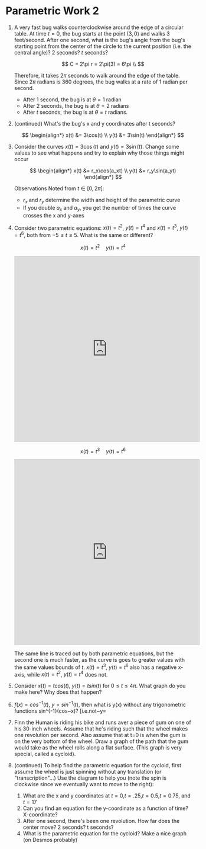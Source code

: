 # Parametric Work 2

1. A very fast bug walks counterclockwise around the edge of a circular table. At time $t = 0$, the bug starts at the point $(3,0)$ and walks 3 feet/second. After one second, what is the bug's angle from the bug's starting point from the center of the circle to the current position (i.e. the central angle)? 2 seconds? $t$ seconds?

    $$
    C = 2\pi r = 2\pi(3) = 6\pi \\
    $$

    Therefore, it takes $2 \pi$ seconds to walk around the edge of the table. Since $2 \pi$ radians is 360 degrees, the bug walks at a rate of 1 radian per second.

    - After 1 second, the bug is at $\theta = 1$ radian
    - After 2 seconds, the bug is at $\theta = 2$ radians
    - After $t$ seconds, the bug is at $\theta = t$ radians.

2. (continued) What's the bug's x and y coordinates after t seconds?

    $$
    \begin{align*}
    x(t) &= 3\cos(t) \\
    y(t) &= 3\sin(t)
    \end{align*}
    $$

3. Consider the curves $x(t) = 3\cos(t)$ and $y(t) = 3\sin(t)$. Change some values to see what happens and try to explain why those things might occur

    $$
    \begin{align*}
    x(t) &= r_x\cos(a_xt) \\
    y(t) &= r_y\sin(a_yt)
    \end{align*}
    $$

    Observations Noted from $t \in [0, 2\pi]$:

    - $r_x$ and $r_y$ determine the width and height of the parametric curve
    - If you double $a_x$ and $a_y$, you get the number of times the curve crosses the x and y-axes

4. Consider two parametric equations: $x(t) = t^2$, $y(t) = t^4$ and $x(t) = t^3$, $y(t) = t^6$, both from $-5 \leq t \leq 5$. What is the same or different?

    $$x(t) = t^2 \quad y(t) = t^4$$

    <iframe src="https://www.desmos.com/calculator/vjgjvcagay?embed" width="500" height="500" style="border: 1px solid #ccc" frameborder=0></iframe>

    $$ x(t) = t^3 \quad y(t) = t^6 $$

    <iframe src="https://www.desmos.com/calculator/fyfb04uaaa?embed" width="500" height="500" style="border: 1px solid #ccc" frameborder=0></iframe>

    The same line is traced out by both parametric equations, but the second one is much faster, as the curve is goes to greater values with the same values bounds of $t$. $x(t) = t^3$, $y(t) = t^6$ also has a negative x-axis, while $x(t) = t^2$, $y(t) = t^4$ does not.

5. Consider $x(t)=tcos(t)$, $y(t)=tsin(t)$ for $0 \le t \le 4 \pi$. What graph do you make here? Why does that happen?

6. $f(x)=cos^{-1}(t)$, $y=sin^{-1}(t)$, then what is y(x) without any trigonometric functions sin^{-1}(cos~x)? [i.e.not~y=

7. Finn the Human is riding his bike and runs aver a piece of gum on one of his 30-inch wheels. Assume that he's riding such that the wheel makes one revolution per second. Also assume that at t=0 is when the gum is on the very bottom of the wheel. Draw a graph of the path that the gum would take as the wheel rolls along a flat surface. (This graph is very special, called a cycloid).

8. (continued) To help find the parametric equation for the cycloid, first assume the wheel is just spinning without any translation (or "transcription"...) Use the diagram to help you (note the spin is clockwise since we eventually want to move to the right):

    1. What are the x and y coordinates at $t=0$,$t=.25$,$t=0.5$,$t=0.75$, and $t=17$
    2. Can you find an equation for the y-coordinate as a function of time? X-coordinate?
    3. After one second, there's been one revolution. How far does the center move? 2 seconds? t seconds?
    4. What is the parametric equation for the cycloid? Make a nice graph (on Desmos probably)
